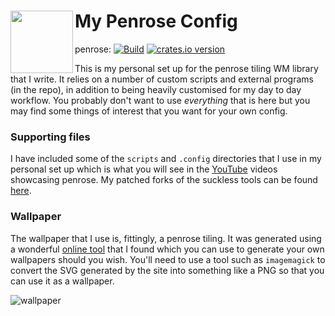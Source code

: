 <image width="100px" src="icon.svg" align="left"></image>
My Penrose Config
=================

penrose: [![Build](https://github.com/sminez/penrose/workflows/Build/badge.svg?branch=master)](https://github.com/sminez/penrose/actions?query=workflow%3ABuild) [![crates.io version](https://img.shields.io/crates/v/penrose)](https://crates.io/crates/penrose)

This is my personal set up for the penrose tiling WM library that I write.
It relies on a number of custom scripts and external programs (in the repo), in
addition to being heavily customised for my day to day workflow. You probably
don't want to use _everything_ that is here but you may find some things of
interest that you want for your own config.


### Supporting files
I have included some of the `scripts` and `.config` directories that I use in my
personal set up which is what you will see in the
[YouTube](https://www.youtube.com/channel/UC04N-5DxEWH4ioK0bvZmF_Q) videos
showcasing penrose.
My patched forks of the suckless tools can be found [here](https://github.com/sminez/suckless).


### Wallpaper
The wallpaper that I use is, fittingly, a penrose tiling. It was generated using
a wonderful [online tool](https://misc.0o0o.org/penrose/) that I found which you
can use to generate your own wallpapers should you wish. You'll need to use a
tool such as `imagemagick` to convert the SVG generated by the site into
something like a PNG so that you can use it as a wallpaper.


![wallpaper](wallpaper.png)

